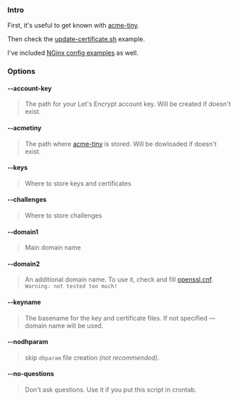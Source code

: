 ### Intro

First, it's useful to get known with [acme-tiny](https://github.com/diafygi/acme-tiny).

Then check the [update-certificate.sh](update-certificate.sh.example) example.

I've included [NGinx config examples](nginx) as well.

### Options

#### --account-key
> The path for your Let's Encrypt account key.
> Will be created if doesn't exist.

#### --acmetiny
> The path where [acme-tiny](https://github.com/diafygi/acme-tiny) is stored.
> Will be dowloaded if doesn't exist.

#### --keys
> Where to store keys and certificates

#### --challenges
> Where to store challenges

#### --domain1
> Main domain name

#### --domain2
> An additional domain name.
> To use it, check and fill [openssl.cnf](openssl.cnf.example).
> `Warning: not tested too much!`

#### --keyname 
> The basename for the key and certificate files.
> If not specified — domain name will be used.

#### --nodhparam 
> skip `dhparam` file creation _(not recommended)_.

#### --no-questions 
> Don't ask questions.
> Use it if you put this script in crontab.
